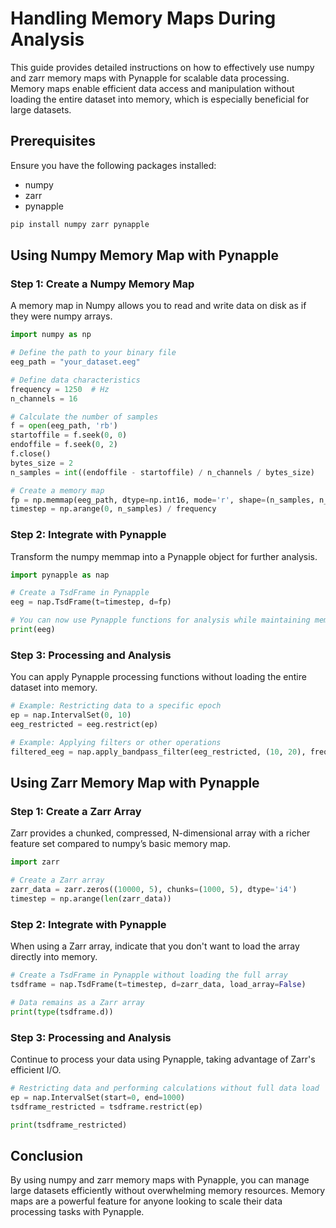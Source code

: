 # Handling Memory Maps During Analysis

This guide provides detailed instructions on how to effectively use numpy and zarr memory maps with Pynapple for scalable data processing. Memory maps enable efficient data access and manipulation without loading the entire dataset into memory, which is especially beneficial for large datasets.

## Prerequisites
Ensure you have the following packages installed:
- numpy
- zarr
- pynapple

```bash
pip install numpy zarr pynapple
```

## Using Numpy Memory Map with Pynapple

### Step 1: Create a Numpy Memory Map

A memory map in Numpy allows you to read and write data on disk as if they were numpy arrays.

```python
import numpy as np

# Define the path to your binary file
eeg_path = "your_dataset.eeg"

# Define data characteristics
frequency = 1250  # Hz
n_channels = 16

# Calculate the number of samples
f = open(eeg_path, 'rb')
startoffile = f.seek(0, 0)
endoffile = f.seek(0, 2)
f.close()
bytes_size = 2
n_samples = int((endoffile - startoffile) / n_channels / bytes_size)

# Create a memory map
fp = np.memmap(eeg_path, dtype=np.int16, mode='r', shape=(n_samples, n_channels))
timestep = np.arange(0, n_samples) / frequency
```

### Step 2: Integrate with Pynapple

Transform the numpy memmap into a Pynapple object for further analysis.

```python
import pynapple as nap

# Create a TsdFrame in Pynapple
eeg = nap.TsdFrame(t=timestep, d=fp)

# You can now use Pynapple functions for analysis while maintaining memory efficiency
print(eeg)
```

### Step 3: Processing and Analysis

You can apply Pynapple processing functions without loading the entire dataset into memory.

```python
# Example: Restricting data to a specific epoch
ep = nap.IntervalSet(0, 10)
eeg_restricted = eeg.restrict(ep)

# Example: Applying filters or other operations
filtered_eeg = nap.apply_bandpass_filter(eeg_restricted, (10, 20), frequency)
```

## Using Zarr Memory Map with Pynapple

### Step 1: Create a Zarr Array

Zarr provides a chunked, compressed, N-dimensional array with a richer feature set compared to numpy’s basic memory map.

```python
import zarr

# Create a Zarr array
zarr_data = zarr.zeros((10000, 5), chunks=(1000, 5), dtype='i4')
timestep = np.arange(len(zarr_data))
```

### Step 2: Integrate with Pynapple

When using a Zarr array, indicate that you don't want to load the array directly into memory.

```python
# Create a TsdFrame in Pynapple without loading the full array
tsdframe = nap.TsdFrame(t=timestep, d=zarr_data, load_array=False)

# Data remains as a Zarr array
print(type(tsdframe.d))
```

### Step 3: Processing and Analysis

Continue to process your data using Pynapple, taking advantage of Zarr's efficient I/O.

```python
# Restricting data and performing calculations without full data load
ep = nap.IntervalSet(start=0, end=1000)
tsdframe_restricted = tsdframe.restrict(ep)

print(tsdframe_restricted)
```

## Conclusion

By using numpy and zarr memory maps with Pynapple, you can manage large datasets efficiently without overwhelming memory resources. Memory maps are a powerful feature for anyone looking to scale their data processing tasks with Pynapple.